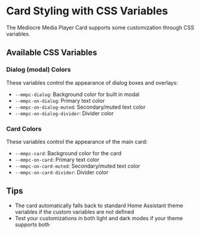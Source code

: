# Card Styling with CSS Variables

The Mediocre Media Player Card supports some customization through CSS variables.

## Available CSS Variables

### Dialog (modal) Colors

These variables control the appearance of dialog boxes and overlays:

- `--mmpc-dialog`: Background color for built in modal
- `--mmpc-on-dialog`: Primary text color
- `--mmpc-on-dialog-muted`: Secondary/muted text color
- `--mmpc-on-dialog-divider`: Divider color

### Card Colors

These variables control the appearance of the main card:

- `--mmpc-card`: Background color for the card
- `--mmpc-on-card`: Primary text color
- `--mmpc-on-card-muted`: Secondary/muted text color
- `--mmpc-on-card-divider`: Divider color

## Tips

- The card automatically falls back to standard Home Assistant theme variables if the custom variables are not defined
- Test your customizations in both light and dark modes if your theme supports both
